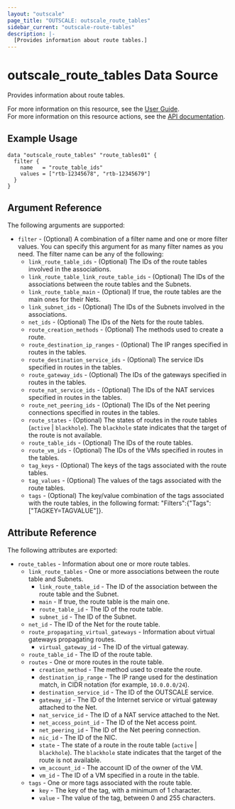 ```yaml
---
layout: "outscale"
page_title: "OUTSCALE: outscale_route_tables"
sidebar_current: "outscale-route-tables"
description: |-
  [Provides information about route tables.]
---
```


# outscale_route_tables Data Source

Provides information about route tables.

For more information on this resource, see the [User Guide](https://docs.outscale.com/en/userguide/About-Route-Tables.html).  
For more information on this resource actions, see the [API documentation](https://docs.outscale.com/api#3ds-outscale-api-routetable).

## Example Usage

```hcl
data "outscale_route_tables" "route_tables01" {
  filter {
    name   = "route_table_ids"
    values = ["rtb-12345678", "rtb-12345679"]
  }
}
```

## Argument Reference

The following arguments are supported:

* `filter` - (Optional) A combination of a filter name and one or more filter values. You can specify this argument for as many filter names as you need. The filter name can be any of the following:
    * `link_route_table_ids` - (Optional) The IDs of the route tables involved in the associations.
    * `link_route_table_link_route_table_ids` - (Optional) The IDs of the associations between the route tables and the Subnets.
    * `link_route_table_main` - (Optional) If true, the route tables are the main ones for their Nets.
    * `link_subnet_ids` - (Optional) The IDs of the Subnets involved in the associations.
    * `net_ids` - (Optional) The IDs of the Nets for the route tables.
    * `route_creation_methods` - (Optional) The methods used to create a route.
    * `route_destination_ip_ranges` - (Optional) The IP ranges specified in routes in the tables.
    * `route_destination_service_ids` - (Optional) The service IDs specified in routes in the tables.
    * `route_gateway_ids` - (Optional) The IDs of the gateways specified in routes in the tables.
    * `route_nat_service_ids` - (Optional) The IDs of the NAT services specified in routes in the tables.
    * `route_net_peering_ids` - (Optional) The IDs of the Net peering connections specified in routes in the tables.
    * `route_states` - (Optional) The states of routes in the route tables (`active` \| `blackhole`). The `blackhole` state indicates that the target of the route is not available.
    * `route_table_ids` - (Optional) The IDs of the route tables.
    * `route_vm_ids` - (Optional) The IDs of the VMs specified in routes in the tables.
    * `tag_keys` - (Optional) The keys of the tags associated with the route tables.
    * `tag_values` - (Optional) The values of the tags associated with the route tables.
    * `tags` - (Optional) The key/value combination of the tags associated with the route tables, in the following format: &quot;Filters&quot;:{&quot;Tags&quot;:[&quot;TAGKEY=TAGVALUE&quot;]}.

## Attribute Reference

The following attributes are exported:

* `route_tables` - Information about one or more route tables.
    * `link_route_tables` - One or more associations between the route table and Subnets.
        * `link_route_table_id` - The ID of the association between the route table and the Subnet.
        * `main` - If true, the route table is the main one.
        * `route_table_id` - The ID of the route table.
        * `subnet_id` - The ID of the Subnet.
    * `net_id` - The ID of the Net for the route table.
    * `route_propagating_virtual_gateways` - Information about virtual gateways propagating routes.
        * `virtual_gateway_id` - The ID of the virtual gateway.
    * `route_table_id` - The ID of the route table.
    * `routes` - One or more routes in the route table.
        * `creation_method` - The method used to create the route.
        * `destination_ip_range` - The IP range used for the destination match, in CIDR notation (for example, `10.0.0.0/24`).
        * `destination_service_id` - The ID of the OUTSCALE service.
        * `gateway_id` - The ID of the Internet service or virtual gateway attached to the Net.
        * `nat_service_id` - The ID of a NAT service attached to the Net.
        * `net_access_point_id` - The ID of the Net access point.
        * `net_peering_id` - The ID of the Net peering connection.
        * `nic_id` - The ID of the NIC.
        * `state` - The state of a route in the route table (`active` \| `blackhole`). The `blackhole` state indicates that the target of the route is not available.
        * `vm_account_id` - The account ID of the owner of the VM.
        * `vm_id` - The ID of a VM specified in a route in the table.
    * `tags` - One or more tags associated with the route table.
        * `key` - The key of the tag, with a minimum of 1 character.
        * `value` - The value of the tag, between 0 and 255 characters.
